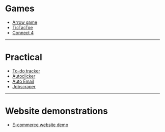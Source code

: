 # Games

<ul>
  <li><a href='https://github.com/jspoh/arrow_game'>Arrow game</a></li>
  <li><a href='https://github.com/jspoh/tictactoe'>TicTacToe</a></li>  
  <li><a href='https://github.com/jspoh/connect4'>Connect 4</a></li>  
</ul>

<hr>

# Practical

<ul>
  <li><a href='https://github.com/jspoh/todo_tracker'>To-do tracker</a></li>
  <li><a href='https://github.com/jspoh/automation/blob/main/autoclicker.py'>Autoclicker</a></li>
  <li><a href='https://github.com/jspoh/automation/blob/main/auto_email.py'>Auto Email</a></li>
  <li><a href='https://github.com/jspoh/jobscraper'>Jobscraper</a></li>
</ul>

<hr>

# Website demonstrations

<ul>
  <li><a href='https://github.com/jspoh/ecommerce-demo'>E-commerce website demo</a></li>
</ul>
